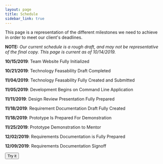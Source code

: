 ```yaml
---
layout: page
title: Schedule
sidebar_link: true
---
```


This page is a representation of the different milestones we need to achieve in order to meet our client's deadlines.

**NOTE:** _Our current schedule is a rough draft, and may not be representative of the final copy. This page is current as of 10/14/2019._

**10/15/2019**: Team Website Fully Initialized

**10/21/2019**: Technology Feasability Draft Completed

**11/04/2019**: Technology Feasability Fully Created and Submitted

**11/05/2019**: Development Begins on Command Line Application

**11/11/2019**: Design Review Presentation Fully Prepared

**11/18/2019**: Requirement Documentation Draft Fully Created

**11/18/2019**: Prototype Is Prepared For Demonstration

**11/25/2019**: Prototype Demonstration to Mentor

**12/02/2019**: Requirements Documentation is Fully Prepared

**12/09/2019**: Requirements Documentation Signoff

<button type="button" onclick="myFunc()">Try it</button>
